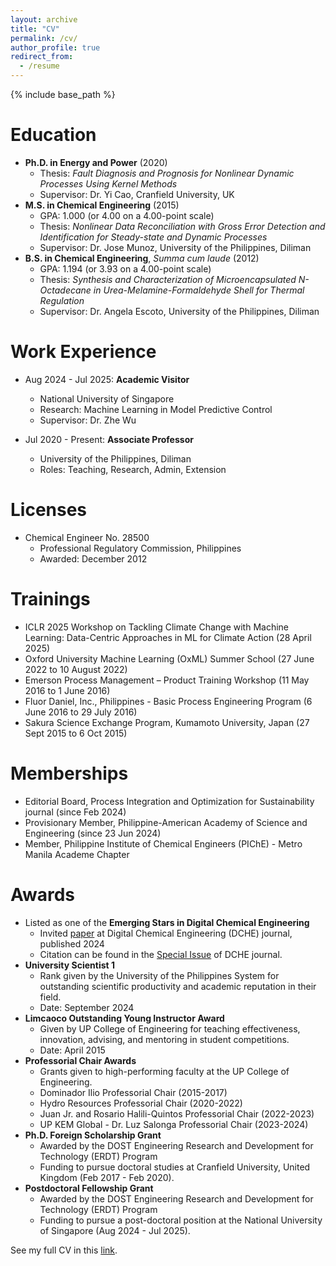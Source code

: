 ```yaml
---
layout: archive
title: "CV"
permalink: /cv/
author_profile: true
redirect_from:
  - /resume
---
```


{% include base_path %}

Education
======
* **Ph.D. in Energy and Power** (2020)
  * Thesis: *Fault Diagnosis and Prognosis for Nonlinear Dynamic Processes Using Kernel Methods*
  * Supervisor: Dr. Yi Cao, Cranfield University, UK
* **M.S. in Chemical Engineering** (2015)
  * GPA: 1.000 (or 4.00 on a 4.00-point scale)
  * Thesis: *Nonlinear Data Reconciliation with Gross Error Detection and Identification for Steady-state and Dynamic Processes*
  * Supervisor: Dr. Jose Munoz, University of the Philippines, Diliman
* **B.S. in Chemical Engineering**, *Summa cum laude* (2012)
  * GPA: 1.194 (or 3.93 on a 4.00-point scale)
  * Thesis: *Synthesis and Characterization of Microencapsulated N-Octadecane in Urea-Melamine-Formaldehyde Shell for Thermal Regulation*
  * Supervisor: Dr. Angela Escoto, University of the Philippines, Diliman

Work Experience
======
* Aug 2024 - Jul 2025: **Academic Visitor**
  * National University of Singapore
  * Research: Machine Learning in Model Predictive Control
  * Supervisor: Dr. Zhe Wu

* Jul 2020 - Present: **Associate Professor**
  * University of the Philippines, Diliman
  * Roles: Teaching, Research, Admin, Extension

Licenses
======
* Chemical Engineer No. 28500
  * Professional Regulatory Commission, Philippines
  * Awarded: December 2012

Trainings
======
* ICLR 2025 Workshop on Tackling Climate Change with Machine Learning: Data-Centric Approaches in ML for Climate Action (28 April 2025)
* Oxford University Machine Learning (OxML) Summer School (27 June 2022 to 10 August 2022)
* Emerson Process Management – Product Training Workshop (11 May 2016 to 1 June 2016)
* Fluor Daniel, Inc., Philippines - Basic Process Engineering Program (6 June 2016 to 29 July 2016)
* Sakura Science Exchange Program, Kumamoto University, Japan (27 Sept 2015 to 6 Oct 2015)

Memberships
======
* Editorial Board, Process Integration and Optimization for Sustainability journal (since Feb 2024)
* Provisionary Member, Philippine-American Academy of Science and Engineering (since 23 Jun 2024)
* Member, Philippine Institute of Chemical Engineers (PIChE) - Metro Manila Academe Chapter

Awards
======
* Listed as one of the **Emerging Stars in Digital Chemical Engineering**
  * Invited [paper](https://doi.org/10.1016/j.dche.2024.100163) at Digital Chemical Engineering (DCHE) journal, published 2024
  * Citation can be found in the [Special Issue](https://www.sciencedirect.com/special-issue/10XBND734XC) of DCHE journal.
* **University Scientist 1**
  * Rank given by the University of the Philippines System for outstanding scientific productivity and academic reputation in their field.
  * Date: September 2024
* **Limcaoco Outstanding Young Instructor Award**
  * Given by UP College of Engineering for teaching effectiveness, innovation, advising, and mentoring in student competitions.
  * Date: April 2015
* **Professorial Chair Awards**
  * Grants given to high-performing faculty at the UP College of Engineering.
  * Dominador Ilio Professorial Chair (2015-2017)
  * Hydro Resources Professorial Chair (2020-2022)
  * Juan Jr. and Rosario Halili-Quintos Professorial Chair (2022-2023)
  * UP KEM Global - Dr. Luz Salonga Professorial Chair (2023-2024)
* **Ph.D. Foreign Scholarship Grant**
  * Awarded by the DOST Engineering Research and Development for Technology (ERDT) Program
  * Funding to pursue doctoral studies at Cranfield University, United Kingdom (Feb 2017 - Feb 2020).
* **Postdoctoral Fellowship Grant**
  * Awarded by the DOST Engineering Research and Development for Technology (ERDT) Program
  * Funding to pursue a post-doctoral position at the National University of Singapore (Aug 2024 - Jul 2025).
  
See my full CV in this [link](https://www.dropbox.com/scl/fi/dhu6u39se1fm73rr6ulo5/Karl-Ezra-Pilario-CV-2025.pdf?rlkey=a3eobo60mod0w528867l6vkel&st=jd09odob&dl=0).

